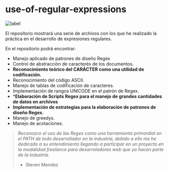 # use-of-regular-expressions
![label](https://i.imgur.com/0aqoo0s.png)

El repositorio mostrará una serie de archivos con los que he realizado la práctica en el desarrollo de expresiones regulares. 

En el repositorio podrá encontrar: 

- Manejo aplicado de patrones de diseño Regex
- Control de abstracción de caracterés de los documentos.
- **Reconocimiento teórico del CARÁCTER como una utilidad de codificación.** 
- Reconocimiento del código ASCII.
- Manejo de tablas de codificación de caracteres.
- Implementación de rangos UNICODE en el patrón de Regex.
- ***Elaboración de Scripts Regex para el manejo de grandes cantidades de datos en archivos**
- **Implementación de estrategias para la elaboración de patrones de diseño Regex.**
- Manejo de greedys.
- Manejo de acotaciones.

> *Reconozco el uso de las Regex como una herramienta primordial en el PATH de todo desarrollador en la industria, debido a ello me he dedicado a su entendimiento llegando a participar en un proyecto en la modalidad freelance para desarroladores web que ya hacen parte de la industria.* 
> - Steven Mendez 